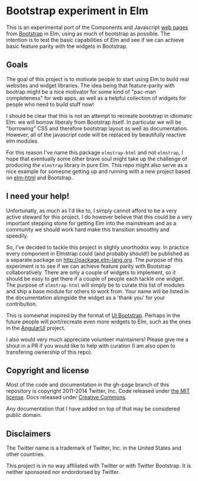 # Bootstrap experiment in Elm

This is an experimental port of the Components and Javascript [web pages](https://github.com/twbs/bootstrap/tree/gh-pages) from [Bootstrap](http://getbootstrap.com) in Elm, using as much of bootstrap as possible. The intention is to test the basic capabilities of Elm and see if we can achieve basic feature parity with the widgets in Bootstrap.

## Goals

The goal of this project is to motivate people to start using Elm to build real websites and widget libraries. The idea being that feature-parity with bootrap might be a nice motivator for some kind of "pac-man completeness" for web apps, as well as a helpful collection of widgets for people who need to build stuff now!

I should be clear that this is not an attempt to recreate bootstrap in idiomatic Elm: we will borrow liberaly from Bootstrap itself. In particular we will be "borrowing" CSS and therefore bootstrap layout as well as documentation. However, all of the javascript code will be replaced by beautifully reactive elm modules.

For this reason I've name this package `elmstrap-html` and not `elmstrap`, I hope that eventually some other brave soul might take up the challenge of producing *the* `elmstrap` library in pure Elm. This repo might also serve as a nice example for someone getting up and running with a new project based on [elm-html](package.elm-lang.org/packages/evancz/elm-html/latest) and Bootstrap.

## I need your help!

Unfortunatly, as much as I'd like to, I simply cannot afford to be a very active steward for this project. I do however believe that this could be a very important stepping stone for getting Elm into the mainstream and as a community we should work hard make this transition smoothly and speedily.

So, I've decided to tackle this project in slighly unorthodox way. In practice every component in Elmstrap could (and probably should!) be published as a separate package on http://package.elm-lang.org. The purpose of this experiment is to see if we can achieve feature parity with Bootstrap collaboratively. There are only a couple of widgets to implement, so it should be easy to get there if a couple of people each tackle one widget. The purpose of `elmstrap-html` will simply be to curate this list of modules and ship a base module for others to work from. Your name will be listed in the documentation alongside the widget as a 'thank you' for your contribution.

This is somewhat inspired by the format of [UI Bootstrap](http://angular-ui.github.io/bootstrap/). Perhaps in the future people will port/recreate even more widgets to Elm, such as the ones in the [AngularUI](http://angular-ui.github.io/) project.

I also would very much appreciate volunteer maintainers! Please give me a shout in a PR if you would like to help with curation (I am also open to transfering ownership of this repo).

## Copyright and license

Most of the code and documentation in the gh-page branch of this repository is copyright 2011-2014 Twitter, Inc. Code released under [the MIT license](LICENSE). Docs released under [Creative Commons](docs/LICENSE).

Any documentation that I have added on top of that may be considered public domain.

## Disclaimers

The Twitter name is a trademark of Twitter, Inc. in the United States and other countries.

This project is in no way affiliated with Twitter or with Twitter Bootstrap. It is neither sponsored nor endordorsed by Twitter.

